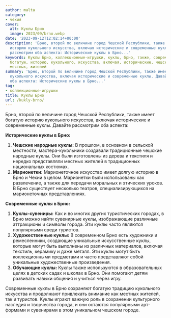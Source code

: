 ```yaml
---
author: malta
category:
- чехия
cover:
  alt: Куклы Брно
  image: 2023/09/brno.webp
date: '2023-09-12T12:02:14+00:00'
description: 'Брно, второй по величине город Чешской Республики, также имеет богатую
  историю кукольного искусства, включая исторические и современные куклы. Давайте
  рассмотрим оба аспекта: Исторические куклы в Брно...'
keywords: Куклы Брно, коллекционные-игрушки, куклы, брно, также, современные, имеет,
  богатую, историю, кукольного, искусства, включая, исторические, чешские, народные,
  местных, жителей
summary: 'Брно, второй по величине город Чешской Республики, также имеет богатую историю
  кукольного искусства, включая исторические и современные куклы. Давайте рассмотрим
  оба аспекта: Исторические куклы в Брно...'
tag:
- коллекционные-игрушки
title: Куклы Брно
url: /kukly-brno/
---
```


Брно, второй по величине город Чешской Республики, также имеет богатую историю кукольного искусства, включая исторические и современные куклы. Давайте рассмотрим оба аспекта:

**Исторические куклы в Брно:**

1. **Чешские народные куклы:** В прошлом, в основном в сельской местности, мастера-кукольники создавали традиционные чешские народные куклы. Они были изготовлены из дерева и текстиля и нередко представляли местных жителей в традиционных национальных костюмах.
1. **Марионетки:** Марионеточное искусство имеет долгую историю в Брно и Чехии в целом. Марионетки были использованы как развлечение, а также для передачи моральных и этических уроков. В Брно существует несколько театров, специализирующихся на марионеточных представлениях.

**Современные куклы в Брно:**

1. **Куклы-сувениры:** Как и во многих других туристических городах, в Брно можно найти сувенирные куклы, изображающие различные аттракционы и символы города. Эти куклы часто являются популярными среди туристов.
1. **Художественные куклы:** В современном Брно есть художники и ремесленники, создающие уникальные искусственные куклы, которые могут быть выполнены из различных материалов, включая текстиль, керамику и даже металл. Эти куклы могут быть коллекционными предметами и часто представляют собой уникальные художественные произведения.
1. **Обучающие куклы:** Куклы также используются в образовательных целях в детских садах и школах в Брно. Они помогают детям развивать навыки общения и учиться через игру.

Современные куклы в Брно сохраняют богатую традицию кукольного искусства и продолжают привлекать внимание как местных жителей, так и туристов. Куклы играют важную роль в сохранении культурного наследия и творчества города, и они остаются популярными арт-формами и сувенирами в этом уникальном чешском городе.